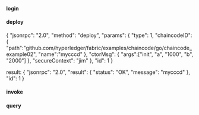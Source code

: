 #### login

#### deploy
{
  "jsonrpc": "2.0",
  "method": "deploy",
  "params": {
    "type": 1,
    "chaincodeID":{
        "path":"github.com/hyperledger/fabric/examples/chaincode/go/chaincode_example02",
        "name":"mycccd"
    },
    "ctorMsg": {
        "args":["init", "a", "1000", "b", "2000"]
    },
    "secureContext": "jim"
  },
  "id": 1
}

result:
{
    "jsonrpc": "2.0",
    "result": {
        "status": "OK",
        "message": "mycccd"
    },
    "id": 1
}
#### invoke

#### query
